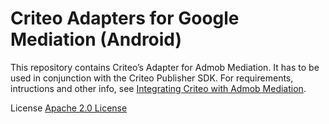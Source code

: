 # Criteo Adapters for Google Mediation (Android)
This repository contains Criteo’s Adapter for Admob Mediation. It has to be used in conjunction with the Criteo Publisher SDK. For requirements, intructions and other info, see [Integrating Criteo with Admob Mediation](https://publisherdocs.criteotilt.com/admob-mediation-android/#requirements).


License
[Apache 2.0 License](http://www.apache.org/licenses/LICENSE-2.0.html)